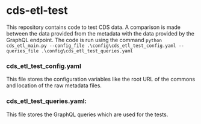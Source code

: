 # cds-etl-test
This repository contains code to test CDS data. A comparison is made between the data provided from the metadata with the data provided by the GraphQL endpoint. The code is run using the command
`python cds_etl_main.py --config_file .\config\cds_etl_test_config.yaml --queries_file .\config\cds_etl_test_queries.yaml`

### cds_etl_test_config.yaml
This file stores the configuration variables like the root URL of the commons and location of the raw metadata files.
###  cds_etl_test_queries.yaml: 
This file stores the GraphQL queries which are used for the tests.
